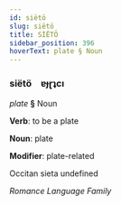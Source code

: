 ```yaml
---
id: siëtö
slug: siëtö
title: SİËTÖ
sidebar_position: 396
hoverText: plate § Noun
---
```


### siëtö&emsp;<span kind="abugida">ɐɟɽʇcı</span>

*plate* **§** Noun

**Verb**: to be a plate

**Noun**: plate

**Modifier**: plate-related

Occitan sieta undefined

*Romance Language Family*
